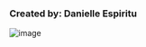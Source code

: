 <h3>Created by: Danielle Espiritu</h3>


![image](https://user-images.githubusercontent.com/28699887/55286698-cdf27500-53d1-11e9-8fa8-b28659f61fb4.png)
